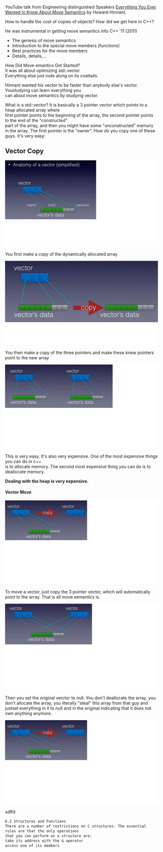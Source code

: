 YouTube talk from Engineering distinguished Speakers [Everything You Ever Wanted to Know About Move Semantics](https://www.youtube.com/watch?v=vLinb2fgkHk) by Howard Hinnant.

How to handle the cost of copies of objects?  How did we get here in C++?

He was instrumental in getting move semantics info C++ '11  (2011)

- The genesis of move semantics
- Introduction to the special move members (functions)
- Best practices for the move members
- Details, details,...

How Did Move emantics Get Started?  
It was all about optimizing std::vector<T>  
Everything else just rode along on its coattails.

Hinnant wanted his vector to be faster than anybody else's vector. Youstudying  can learn everything you  
can about move semantics by studying vector.

What is a std::vector?  It is basically a 3 pointer vector which points to a heap allocated array where  
first pointer points to the beginning of the array, the second pointer points to the end of the "constructed"  
part of the array, and then you might have some "unconstructed" memory in the array. The first pointer is
the "owner".  How do you copy one of these guys.  It's very easy: 

## Vector Copy

![vector1 image](https://github.com/WhatMeWorry/pages/blob/master/Miscellaneous/vector1.png)

You first make a copy of the dynamically allocated array

![vector2 image](https://github.com/WhatMeWorry/pages/blob/master/Miscellaneous/vector2.png)

You then make a copy of the three pointers and make these knew pointers point to the new array

![vector3 image](https://github.com/WhatMeWorry/pages/blob/master/Miscellaneous/vector3.png)

This is very easy. It's also very expensive. One of the most expensive things you can do in c++  
is to allocate memory.  The second most expensive thing you can do is to deallocate memory. 

**Dealing with the heap is very expensive.**

#### Vector Move

![vector4 image](https://github.com/WhatMeWorry/pages/blob/master/Miscellaneous/vector4.png)

To move a vector, just copy the 3 pointer vector, which will automatically point to the array. That is all move semantics is. 

![vector5 image](https://github.com/WhatMeWorry/pages/blob/master/Miscellaneous/vector5.png)

Then you set the original verctor to null.  You don't deallocate the array, you don't allocate the
array, you literally "steal" this array from that guy and justset everything in it to null and in the 
original indicating that it does not own anything anymore.

![vector6 image](https://github.com/WhatMeWorry/pages/blob/master/Miscellaneous/vector6.png)

sdffd



```
6.2 Structures and Functions
There are a number of restrictions on C structures. The essential rules are that the only operations  
that you can perform on a structure are:  
take its address with the & operator
access one of its members
```
 
